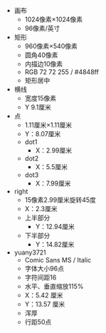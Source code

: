 - 画布
  - 1024像素×1024像素
  - 96像素/英寸
- 矩形
  - 960像素×540像素
  - 圆角40像素
  - 内描边10像素
  - RGB 72 72 255   /  #4848ff
  - 矩形居中
- 横线
  - 宽度15像素
  - Y 9.1厘米
- 点
  - 1.11厘米×1.11厘米
  -  Y：8.07厘米
  - dot1
    - X：2.99厘米
  - dot2
    - X：5.5厘米
  - dot3
    - X：7.99厘米
- right
  - 15像素2.99厘米旋转45度
  - X：2.3厘米
  - 上半部分
    - Y：12.94厘米
  - 下半部分
    - Y：14.82厘米
- yuany3721
  - Comic Sans MS / Italic
  - 字体大小96点
  - 字符间距16
  - 水平、垂直缩放115%
  - X：5.42 厘米
  - Y：13.57 厘米
  - 浑厚
  - 行距50点

